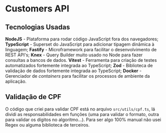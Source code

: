 # Customers API

## Tecnologias Usadas
**NodeJS** - Plataforma para rodar código JavaScript fora dos navegadores;
**TypeScript** - Superset do JavaScript para adicionar tipagem dinâmica à linguagem;
**Fastify** - Microframework para facilitar o desenvolvimento de REST API's;
**Knex** - Query Builder muito usado no Node para fazer consultas a bancos de dados.
**Vitest** - Ferramenta para criação de testes automatizados fortemente integrada ao TypeScript;
**Zod** - Biblioteca de validação de dados fortemente integrada ao TypeScript;
**Docker** - Gerenciador de *containers* para facilitar os processos de ambiente da aplicação.

## Validação de CPF
O código que criei para validar CPF está no arquivo ```src/utils/cpf.ts```, lá dividi as responsabilidades em funções (uma para validar o formato, outra para validar os dígitos no algoritmo...). Para ser algo 100% manual não usei Regex ou alguma biblioteca de terceiros.

